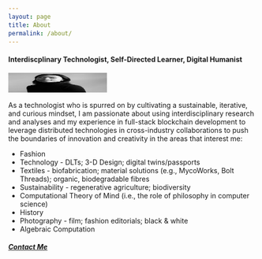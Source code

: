 ```yaml
---
layout: page
title: About
permalink: /about/
---
```


<h4>Interdiscplinary Technologist, Self-Directed Learner, Digital Humanist</h4>
<img src="/assets/images/9.jpg" alt="headshot" width="200" height="40"/>
<p>As a technologist who is spurred on by cultivating a sustainable, iterative, and curious mindset, I am passionate about using interdisciplinary research and analyses and my experience in full-stack blockchain development to leverage distributed technologies in cross-industry collaborations to push the boundaries of innovation and creativity in the areas that interest me:</p>

<ul>
    <li>Fashion</li>
    <li>Technology - DLTs; 3-D Design; digital twins/passports</li>
    <li>Textiles - biofabrication; material solutions (e.g., MycoWorks, Bolt Threads); organic, biodegradable fibres</li>
    <li>Sustainability - regenerative agriculture; biodiversity</li>
    <li>Computational Theory of Mind (i.e., the role of philosophy in computer science)</li>
    <li>History</li>
    <li>Photography - film; fashion editorials; black & white</li>
    <li>Algebraic Computation</li>
</ul>

<p></p>
<p></p>

<h5>
<a href="mailto: ipjessica9@gmail.com">Contact Me</a>
</h5>
